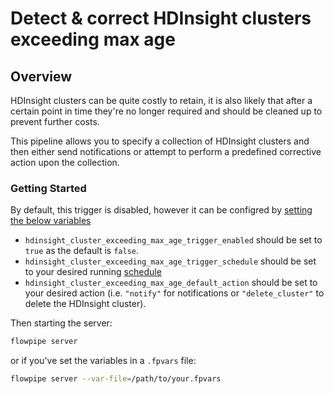 # Detect & correct HDInsight clusters exceeding max age

## Overview

HDInsight clusters can be quite costly to retain, it is also likely that after a certain point in time they're no longer required and should be cleaned up to prevent further costs.

This pipeline allows you to specify a collection of HDInsight clusters and then either send notifications or attempt to perform a predefined corrective action upon the collection.

### Getting Started

By default, this trigger is disabled, however it can be configred by [setting the below variables](https://flowpipe.io/docs/build/mod-variables#passing-input-variables)
- `hdinsight_cluster_exceeding_max_age_trigger_enabled` should be set to `true` as the default is `false`.
- `hdinsight_cluster_exceeding_max_age_trigger_schedule` should be set to your desired running [schedule](https://flowpipe.io/docs/flowpipe-hcl/trigger/schedule#more-examples)
- `hdinsight_cluster_exceeding_max_age_default_action` should be set to your desired action (i.e. `"notify"` for notifications or `"delete_cluster"` to delete the HDInsight cluster).

Then starting the server:
```sh
flowpipe server
```

or if you've set the variables in a `.fpvars` file:
```sh
flowpipe server --var-file=/path/to/your.fpvars
```